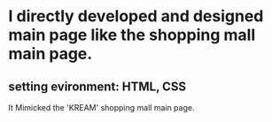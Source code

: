 # I directly developed and designed main page like the shopping mall main page.
## setting evironment: HTML, CSS

It Mimicked the 'KREAM' shopping mall main page.


